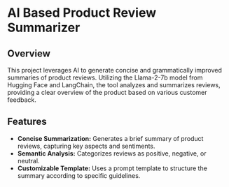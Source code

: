 # AI Based Product Review Summarizer

## Overview

This project leverages AI to generate concise and grammatically improved summaries of product reviews. Utilizing the Llama-2-7b model from Hugging Face and LangChain, the tool analyzes and summarizes reviews, providing a clear overview of the product based on various customer feedback.

## Features

- **Concise Summarization:** Generates a brief summary of product reviews, capturing key aspects and sentiments.
- **Semantic Analysis:** Categorizes reviews as positive, negative, or neutral.
- **Customizable Template:** Uses a prompt template to structure the summary according to specific guidelines.
